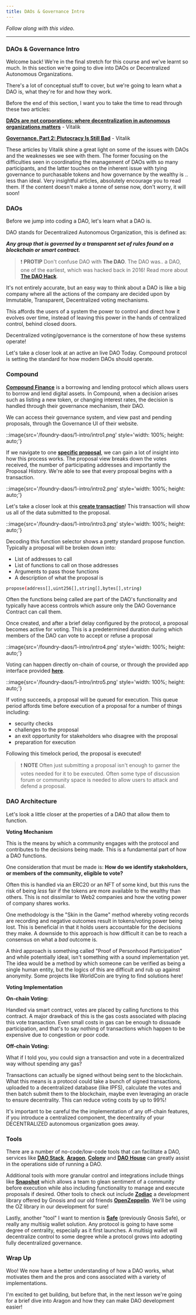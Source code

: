 ```yaml
---
title: DAOs & Governance Intro
---
```


_Follow along with this video._

---

### DAOs & Governance Intro

Welcome back! We're in the final stretch for this course and we've learnt so much. In this section we're going to dive into DAOs or Decentralized Autonomous Organizations.

There's a lot of conceptual stuff to cover, but we're going to learn what a DAO is, what they're for and how they work.

Before the end of this section, I want you to take the time to read through these two articles:

[**DAOs are not corporations: where decentralization in autonomous organizations matters**](https://vitalik.eth.limo/general/2022/09/20/daos.html) - Vitalik

[**Governance, Part 2: Plutocracy Is Still Bad**](https://hackernoon.com/governance-part-2-plutocracy-is-still-bad-1p4zu3p94) - Vitalik

These articles by Vitalik shine a great light on some of the issues with DAOs and the weaknesses we see with them. The former focusing on the difficulties seen in coordinating the management of DAOs with so many participants, and the latter touches on the inherent issue with tying governance to purchasable tokens and how governance by the wealthy is .. less than ideal. Very insightful articles, absolutely encourage you to read them. If the content doesn't make a tonne of sense now, don't worry, it will soon!

### DAOs

Before we jump into coding a DAO, let's learn what a DAO is.

DAO stands for Decentralized Autonomous Organization, this is defined as:

**_Any group that is governed by a transparent set of rules found on a blockchain or smart contract._**

> ❗ **PROTIP**
> Don't confuse DAO with **The DAO**. The DAO was.. a DAO, one of the earliest, which was hacked back in 2016! Read more about [**The DAO Hack**](https://www.gemini.com/cryptopedia/the-dao-hack-makerdao).

It's not entirely accurate, but an easy way to think about a DAO is like a big company where all the actions of the company are decided upon by Immutable, Transparent, Decentralized voting mechanisms.

This affords the users of a system the power to control and direct how it evolves over time, instead of leaving this power in the hands of centralized control, behind closed doors.

Decentralized voting/governance is the cornerstone of how these systems operate!

Let's take a closer look at an active an live DAO Today. Compound protocol is setting the standard for how modern DAOs should operate.

### Compound

[**Compound Finance**](https://compound.finance/) is a borrowing and lending protocol which allows users to borrow and lend digital assets. In Compound, when a decision arises such as listing a new token, or changing interest rates, the decision is handled through their governance mechanism, their DAO.

We can access their governance system, and view past and pending proposals, through the Governance UI of their website.

::image{src='/foundry-daos/1-intro/intro1.png' style='width: 100%; height: auto;'}

If we navigate to one [**specific proposal**](https://compound.finance/governance/proposals/256), we can gain a lot of insight into how this process works. The proposal view breaks down the votes received, the number of participating addresses and importantly the Proposal History. We're able to see that every proposal begins with a transaction.

::image{src='/foundry-daos/1-intro/intro2.png' style='width: 100%; height: auto;'}

Let's take a closer look at this [**create transaction**](https://etherscan.io/tx/0xbe0b8152195a29c7ac61144dbaa9f98b00fbb7c59d15b19e96105a42195fa829)! This transaction will show us all of the data submitted to the proposal.

::image{src='/foundry-daos/1-intro/intro3.png' style='width: 100%; height: auto;'}

Decoding this function selector shows a pretty standard propose function. Typically a proposal will be broken down into:

- List of addresses to call
- List of functions to call on those addresses
- Arguments to pass those functions
- A description of what the proposal is

```bash
propose(address[],uint256[],string[],bytes[],string)
```

Often the functions being called are part of the DAO's functionality and typically have access controls which assure only the DAO Governance Contract can call them.

Once created, and after a brief delay configured by the protocol, a proposal becomes active for voting. This is a predetermined duration during which members of the DAO can vote to accept or refuse a proposal

::image{src='/foundry-daos/1-intro/intro4.png' style='width: 100%; height: auto;'}

Voting can happen directly on-chain of course, or through the provided app interface provided [**here**](https://app.compound.finance/vote?market=usdc-mainnet).

::image{src='/foundry-daos/1-intro/intro5.png' style='width: 100%; height: auto;'}

If voting succeeds, a proposal will be queued for execution. This queue period affords time before execution of a proposal for a number of things including:

- security checks
- challenges to the proposal
- an exit opportunity for stakeholders who disagree with the proposal
- preparation for execution

Following this timelock period, the proposal is executed!

> ❗ **NOTE**
> Often just submitting a proposal isn't enough to garner the votes needed for it to be executed. Often some type of discussion forum or community space is needed to allow users to attack and defend a proposal.

### DAO Architecture

Let's look a little closer at the properties of a DAO that allow them to function.

**Voting Mechanism**

This is the means by which a community engages with the protocol and contributes to the decisions being made. This is a fundamental part of how a DAO functions.

One consideration that must be made is: **How do we identify stakeholders, or members of the community, eligible to vote?**

Often this is handled via an ERC20 or an NFT of some kind, but this runs the risk of being _less_ fair if the tokens are more available to the wealthy than others. This is not dissimilar to Web2 companies and how the voting power of company shares works.

One methodology is the "Skin in the Game" method whereby voting records are recording and negative outcomes result in tokens/voting power being lost. This is beneficial in that it holds users accountable for the decisions they make. A downside to this approach is how difficult it can be to reach a consensus on what a _bad_ outcome is.

A third approach is something called "Proof of Personhood Participation" and while potentially ideal, isn't something with a sound implementation yet. The idea would be a method by which someone can be verified as being a single human entity, but the logics of this are difficult and rub up against anonymity. Some projects like WorldCoin are trying to find solutions here!

**Voting Implementation**

**On-chain Voting:**

Handled via smart contract, votes are placed by calling functions to this contract. A major drawback of this is the gas costs associated with placing this vote transaction. Even small costs in gas can be enough to dissuade participation, and that's to say nothing of transactions which happen to be expensive due to congestion or poor code.

**Off-chain Voting:**

What if I told you, you could sign a transaction and vote in a decentralized way without spending any gas?

Transactions can actually be signed without being sent to the blockchain. What this means is a protocol could take a bunch of signed transactions, uploaded to a decentralized database (like IPFS), calculate the votes and then batch submit them to the blockchain, maybe even leveraging an oracle to ensure decentrality. This can reduce voting costs by up to 99%!

It's important to be careful the the implementation of any off-chain features, if you introduce a centralized component, the decentrality of your DECENTRALIZED autonomous organization goes away.

### Tools

There are a number of no-code/low-code tools that can facilitate a DAO, services like [**DAO Stack**](https://www.alchemy.com/dapps/daostack), [**Aragon**](https://aragon.org/), [**Colony**](https://colony.io/) and [**DAO House**](https://www.daohouse.global/) can greatly assist in the operations side of running a DAO.

Additional tools with more granular control and integrations include things like [**Snapshot**](https://snapshot.org/) which allows a team to glean sentiment of a community before execution while also including functionality to manage and execute proposals if desired. Other tools to check out include [**Zodiac**](https://github.com/gnosisguild/zodiac) a development library offered by Gnosis and our old friends [**OpenZeppelin**](https://github.com/OpenZeppelin/openzeppelin-contracts/tree/master/contracts/governance). We'll be using the OZ library in our development for sure!

Lastly, another "tool" I want to mention is [**Safe**](https://safe.global/) (previously Gnosis Safe), or really any multisig wallet solution. Any protocol is going to have some degree of centrality, especially as it first launches. A multisig wallet will decentralize control to some degree while a protocol grows into adopting fully decentralized governance.

### Wrap Up

Woo! We now have a better understanding of how a DAO works, what motivates them and the pros and cons associated with a variety of implementations.

I'm excited to get building, but before that, in the next lesson we're going for a brief dive into Aragon and how they can make DAO development easier!
